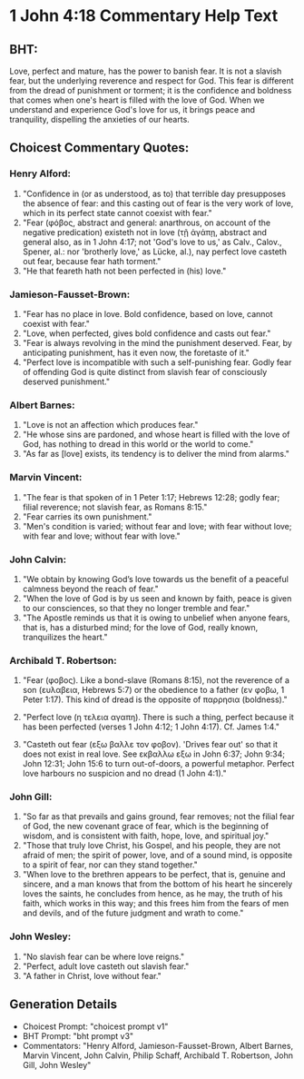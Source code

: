 # 1 John 4:18 Commentary Help Text

## BHT:
Love, perfect and mature, has the power to banish fear. It is not a slavish fear, but the underlying reverence and respect for God. This fear is different from the dread of punishment or torment; it is the confidence and boldness that comes when one's heart is filled with the love of God. When we understand and experience God's love for us, it brings peace and tranquility, dispelling the anxieties of our hearts.

## Choicest Commentary Quotes:
### Henry Alford:
1) "Confidence in (or as understood, as to) that terrible day presupposes the absence of fear: and this casting out of fear is the very work of love, which in its perfect state cannot coexist with fear." 
2) "Fear (φόβος, abstract and general: anarthrous, on account of the negative predication) existeth not in love (τῇ ἀγάπῃ, abstract and general also, as in 1 John 4:17; not 'God's love to us,' as Calv., Calov., Spener, al.: nor 'brotherly love,' as Lücke, al.), nay perfect love casteth out fear, because fear hath torment." 
3) "He that feareth hath not been perfected in (his) love."

### Jamieson-Fausset-Brown:
1. "Fear has no place in love. Bold confidence, based on love, cannot coexist with fear."
2. "Love, when perfected, gives bold confidence and casts out fear."
3. "Fear is always revolving in the mind the punishment deserved. Fear, by anticipating punishment, has it even now, the foretaste of it."
4. "Perfect love is incompatible with such a self-punishing fear. Godly fear of offending God is quite distinct from slavish fear of consciously deserved punishment."

### Albert Barnes:
1. "Love is not an affection which produces fear."
2. "He whose sins are pardoned, and whose heart is filled with the love of God, has nothing to dread in this world or the world to come."
3. "As far as [love] exists, its tendency is to deliver the mind from alarms."

### Marvin Vincent:
1. "The fear is that spoken of in 1 Peter 1:17; Hebrews 12:28; godly fear; filial reverence; not slavish fear, as Romans 8:15."
2. "Fear carries its own punishment."
3. "Men's condition is varied; without fear and love; with fear without love; with fear and love; without fear with love."

### John Calvin:
1. "We obtain by knowing God’s love towards us the benefit of a peaceful calmness beyond the reach of fear."
2. "When the love of God is by us seen and known by faith, peace is given to our consciences, so that they no longer tremble and fear."
3. "The Apostle reminds us that it is owing to unbelief when anyone fears, that is, has a disturbed mind; for the love of God, really known, tranquilizes the heart."

### Archibald T. Robertson:
1. "Fear (φοβος). Like a bond-slave (Romans 8:15), not the reverence of a son (ευλαβεια, Hebrews 5:7) or the obedience to a father (εν φοβω, 1 Peter 1:17). This kind of dread is the opposite of παρρησια (boldness)." 

2. "Perfect love (η τελεια αγαπη). There is such a thing, perfect because it has been perfected (verses 1 John 4:12; 1 John 4:17). Cf. James 1:4."

3. "Casteth out fear (εξω βαλλε τον φοβον). 'Drives fear out' so that it does not exist in real love. See εκβαλλω εξω in John 6:37; John 9:34; John 12:31; John 15:6 to turn out-of-doors, a powerful metaphor. Perfect love harbours no suspicion and no dread (1 John 4:1)."

### John Gill:
1. "So far as that prevails and gains ground, fear removes; not the filial fear of God, the new covenant grace of fear, which is the beginning of wisdom, and is consistent with faith, hope, love, and spiritual joy."
2. "Those that truly love Christ, his Gospel, and his people, they are not afraid of men; the spirit of power, love, and of a sound mind, is opposite to a spirit of fear, nor can they stand together."
3. "When love to the brethren appears to be perfect, that is, genuine and sincere, and a man knows that from the bottom of his heart he sincerely loves the saints, he concludes from hence, as he may, the truth of his faith, which works in this way; and this frees him from the fears of men and devils, and of the future judgment and wrath to come."

### John Wesley:
1. "No slavish fear can be where love reigns."
2. "Perfect, adult love casteth out slavish fear."
3. "A father in Christ, love without fear."


## Generation Details
- Choicest Prompt: "choicest prompt v1"
- BHT Prompt: "bht prompt v3"
- Commentators: "Henry Alford, Jamieson-Fausset-Brown, Albert Barnes, Marvin Vincent, John Calvin, Philip Schaff, Archibald T. Robertson, John Gill, John Wesley"
